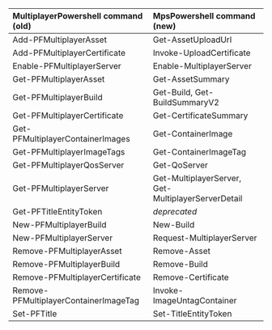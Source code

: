 | MultiplayerPowershell command (old) | MpsPowershell command (new) |
|:-|:-|
| Add-PFMultiplayerAsset | Get-AssetUploadUrl |
| Add-PFMultiplayerCertificate | Invoke-UploadCertificate |
| Enable-PFMultiplayerServer | Enable-MultiplayerServer |
| Get-PFMultiplayerAsset | Get-AssetSummary |
| Get-PFMultiplayerBuild | Get-Build, Get-BuildSummaryV2 |
| Get-PFMultiplayerCertificate | Get-CertificateSummary |
| Get-PFMultiplayerContainerImages | Get-ContainerImage |
| Get-PFMultiplayerImageTags | Get-ContainerImageTag |
| Get-PFMultiplayerQosServer | Get-QoServer |
| Get-PFMultiplayerServer | Get-MultiplayerServer, Get-MultiplayerServerDetail |
| Get-PFTitleEntityToken | *deprecated* |
| New-PFMultiplayerBuild | New-Build |
| New-PFMultiplayerServer | Request-MultiplayerServer |
| Remove-PFMultiplayerAsset | Remove-Asset |
| Remove-PFMultiplayerBuild | Remove-Build |
| Remove-PFMultiplayerCertificate | Remove-Certificate |
| Remove-PFMultiplayerContainerImageTag | Invoke-ImageUntagContainer |
| Set-PFTitle | Set-TitleEntityToken |
